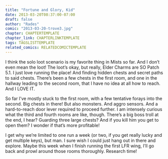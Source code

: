 ```yaml
---
title: "Fortune and Glory, Kid"
date: 2013-03-20T08:37:00-07:00
draft: false
author: "Rades"
comic: "2013-03-20-trove3.jpg"
chapter: CHAPTERTEMPLATE
chapter_link: CHAPTERLINKTEMPLATE
tags: TAGSLISTTEMPLATE
related_comics: RELATEDCOMICTEMPLATE
---
```


I think the solo loot scenario is my favorite thing in Mists so far. And I don’t even mean the loot! The loot’s okay, but really, Elder Charms are SO Patch 5.1. I just love running the place! And finding hidden chests and secret paths to said chests. There’s been a few chests in the first room, and one in the hallway leading to the second room, that I have no idea at all how to reach. And I LOVE IT.


So far I’ve mostly stuck to the first room, with a few tentative forays into the second. Big chests in there! But also monsters. And aggro sensors. And a hard-to-reach door lever required to proceed further. I am intensely curious what the third and fourth rooms are like, though. There’s a big boss troll at the end, I hear? Guarding three large chests? And if you kill him you get to open them? I wonder if that’s more profitable!


I get why we’re limited to one run a week (or two, if you get really lucky and get multiple keys), but man. I sure wish I could just hang out in there and explore. Maybe this week when I finish running the first LFR wing, I’ll go back and prowl around those rooms thoroughly. Research time!

